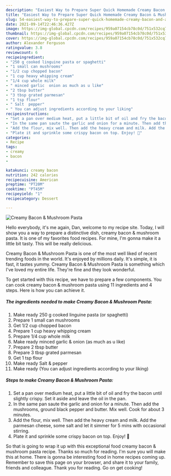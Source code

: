 ```yaml
---
description: "Easiest Way to Prepare Super Quick Homemade Creamy Bacon & Mushroom Pasta"
title: "Easiest Way to Prepare Super Quick Homemade Creamy Bacon & Mushroom Pasta"
slug: 54-easiest-way-to-prepare-super-quick-homemade-creamy-bacon-and-amp-mushroom-pasta
date: 2021-09-14T22:46:36.427Z
image: https://img-global.cpcdn.com/recipes/959a07154cb78c0d/751x532cq70/creamy-bacon-mushroom-pasta-recipe-main-photo.jpg
thumbnail: https://img-global.cpcdn.com/recipes/959a07154cb78c0d/751x532cq70/creamy-bacon-mushroom-pasta-recipe-main-photo.jpg
cover: https://img-global.cpcdn.com/recipes/959a07154cb78c0d/751x532cq70/creamy-bacon-mushroom-pasta-recipe-main-photo.jpg
author: Alexander Ferguson
ratingvalue: 3.8
reviewcount: 6
recipeingredient:
- "250 g cooked linguine pasta or spaghetti"
- "1 small can mushrooms"
- "1/2 cup chopped bacon"
- "1 cup heavy whipping cream"
- "1/4 cup whole milk"
- " minced garlic  onion as much as u like"
- "2 tbsp butter"
- "3 tbsp grated parmesan"
- "1 tsp flour"
- " Salt  pepper"
- " You can adjust ingredients according to your liking"
recipeinstructions:
- "Set a pan over medium heat, put a little bit of oil and fry the bacon until slightly crispy. Set it aside and leave the oil in the pan."
- "In the same pan saute the garlic and onion for a minute. Then add the mushrooms, ground black pepper and butter. Mix well. Cook for about 3 minutes."
- "Add the flour, mix well. Then add the heavy cream and milk. Add the parmesan cheese, some salt and let it simmer for 5 mins with occasional stirring."
- "Plate it and sprinkle some crispy bacon on top. Enjoy! 🙂"
categories:
- Recipe
tags:
- creamy
- bacon
- 

katakunci: creamy bacon  
nutrition: 242 calories
recipecuisine: American
preptime: "PT20M"
cooktime: "PT45M"
recipeyield: "1"
recipecategory: Dessert

---
```



![Creamy Bacon & Mushroom Pasta](https://img-global.cpcdn.com/recipes/959a07154cb78c0d/751x532cq70/creamy-bacon-mushroom-pasta-recipe-main-photo.jpg)

Hello everybody, it's me again, Dan, welcome to my recipe site. Today, I will show you a way to prepare a distinctive dish, creamy bacon & mushroom pasta. It is one of my favorites food recipes. For mine, I'm gonna make it a little bit tasty. This will be really delicious.



Creamy Bacon & Mushroom Pasta is one of the most well liked of recent trending foods in the world. It's enjoyed by millions daily. It's simple, it is fast, it tastes yummy. Creamy Bacon & Mushroom Pasta is something which I've loved my entire life. They're fine and they look wonderful.


To get started with this recipe, we have to prepare a few components. You can cook creamy bacon & mushroom pasta using 11 ingredients and 4 steps. Here is how you can achieve it.

<!--inarticleads1-->

##### The ingredients needed to make Creamy Bacon & Mushroom Pasta:

1. Make ready 250 g cooked linguine pasta (or spaghetti)
1. Prepare 1 small can mushrooms
1. Get 1/2 cup chopped bacon
1. Prepare 1 cup heavy whipping cream
1. Prepare 1/4 cup whole milk
1. Make ready  minced garlic & onion (as much as u like)
1. Prepare 2 tbsp butter
1. Prepare 3 tbsp grated parmesan
1. Get 1 tsp flour
1. Make ready  Salt & pepper
1. Make ready  (You can adjust ingredients according to your liking)




<!--inarticleads2-->

##### Steps to make Creamy Bacon & Mushroom Pasta:

1. Set a pan over medium heat, put a little bit of oil and fry the bacon until slightly crispy. Set it aside and leave the oil in the pan.
1. In the same pan saute the garlic and onion for a minute. Then add the mushrooms, ground black pepper and butter. Mix well. Cook for about 3 minutes.
1. Add the flour, mix well. Then add the heavy cream and milk. Add the parmesan cheese, some salt and let it simmer for 5 mins with occasional stirring.
1. Plate it and sprinkle some crispy bacon on top. Enjoy! 🙂




So that is going to wrap it up with this exceptional food creamy bacon & mushroom pasta recipe. Thanks so much for reading. I'm sure you will make this at home. There is gonna be interesting food in home recipes coming up. Remember to save this page on your browser, and share it to your family, friends and colleague. Thank you for reading. Go on get cooking!
